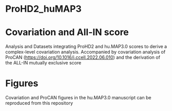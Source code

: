 # ProHD2_huMAP3

# Covariation and All-IN score
Analysis and Datasets integrating ProHD2 and hu.MAP3.0 scores to derive a complex-level covariation analysis. Accompanied by covariation analysis of ProCAN (https://doi.org/10.1016/j.ccell.2022.06.010) and the derivation of the ALL-IN mutually exclusive score

# Figures
Covariation and ProCAN figures in the hu.MAP3.0 manuscript can be reproduced from this repository
